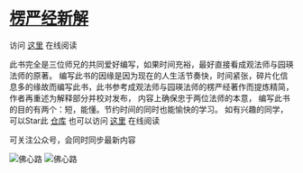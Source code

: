 # [楞严经新解](https://kimsky.gitbook.io/leng-yan-jing-xin-jie/)
访问 [这里](https://kimsky.gitbook.io/leng-yan-jing-xin-jie/) 在线阅读

此书完全是三位师兄的共同爱好编写，如果时间充裕，最好直接看成观法师与园瑛法师的原著。
编写此书的因缘是因为现在的人生活节奏快，时间紧张，碎片化信息多的缘故而编写此书，此书参考成观法师与园瑛法师的楞严经著作而提炼精简，作者再重述为解释部分并校对发布，
内容上确保忠于两位法师的本意， 编写此书的目的有两个：短，能懂。节约时间的同时也能愉快的学习。
如有兴趣的同学，可以Star此 [仓库](https://github.com/endsock/lengyan)
也可以访问 [这里](https://kimsky.gitbook.io/leng-yan-jing-xin-jie/) 在线阅读

可关注公众号，会同时同步最新内容

![佛心路](https://raw.githubusercontent.com/endsock/lengyan/main/res/foxinlu2.jpg)
![佛心路](https://raw.githubusercontent.com/endsock/lengyan/main/res/foxinlu1.png)

